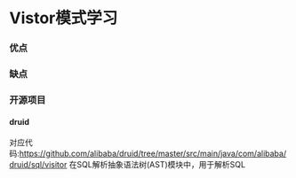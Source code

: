 Vistor模式学习
================

### 优点

### 缺点

### 开源项目
#### druid

对应代码:https://github.com/alibaba/druid/tree/master/src/main/java/com/alibaba/druid/sql/visitor
在SQL解析抽象语法树(AST)模块中，用于解析SQL
